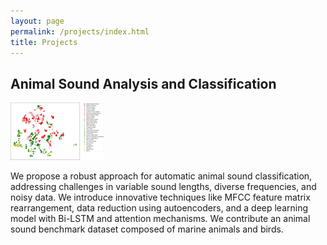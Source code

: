 ```yaml
---
layout: page
permalink: /projects/index.html
title: Projects
---
```


## Animal Sound Analysis and Classification


<div>
<img src="/images/proimgs/animal_sound/1.png">
</div>

We propose a robust approach for automatic animal sound classification, addressing challenges in variable sound lengths, diverse frequencies, and noisy data. We introduce innovative techniques like MFCC feature matrix rearrangement, data reduction using autoencoders, and a deep learning model with Bi-LSTM and attention mechanisms. We contribute an animal sound benchmark dataset composed of marine animals and birds.
